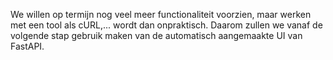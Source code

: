 We willen op termijn nog veel meer functionaliteit voorzien, maar werken met een tool als cURL,... wordt dan onpraktisch.
Daarom zullen we vanaf de volgende stap gebruik maken van de automatisch aangemaakte UI van FastAPI.
